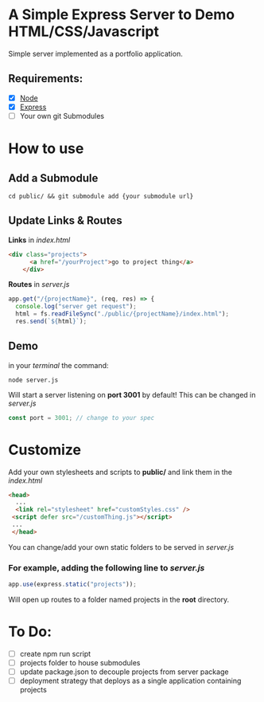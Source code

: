 # A Simple Express Server to Demo HTML/CSS/Javascript
Simple server implemented as a portfolio application. 
## Requirements: 
- [x] [Node](https://nodejs.org/en/download/)
- [x] [Express](https://expressjs.com/)
- [ ] Your own git Submodules

# How to use
## Add a Submodule 
```shell
cd public/ && git submodule add {your submodule url}
```

## Update Links & Routes
**Links** in *index.html*
```html
<div class="projects">
      <a href="/yourProject">go to project thing</a>
    </div>
```
**Routes** in *server.js*
```js
app.get("/{projectName}", (req, res) => {
  console.log("server get request");
  html = fs.readFileSync("./public/{projectName}/index.html");
  res.send(`${html}`);
```
## Demo
in your *terminal* the command:
```shell
node server.js
```
Will start a server listening on **port 3001** by default! This can be changed in *server.js*
```js
const port = 3001; // change to your spec
```
# Customize
Add your own stylesheets and scripts to **public/** and link them in the *index.html*


```html
<head>
  ...
  <link rel="stylesheet" href="customStyles.css" />
 <script defer src="/customThing.js"></script>
 ...
 </head>
 ```
You can change/add your own static folders to be served in *server.js*
### For example, adding the following line to *server.js*
```js
app.use(express.static("projects"));
```
Will open up routes to a folder named projects in the **root** directory.

# To Do:
- [ ] create npm run script
- [ ] projects folder to house submodules
- [ ] update package.json to decouple projects from server package
- [ ] deployment strategy that deploys as a single application containing projects
